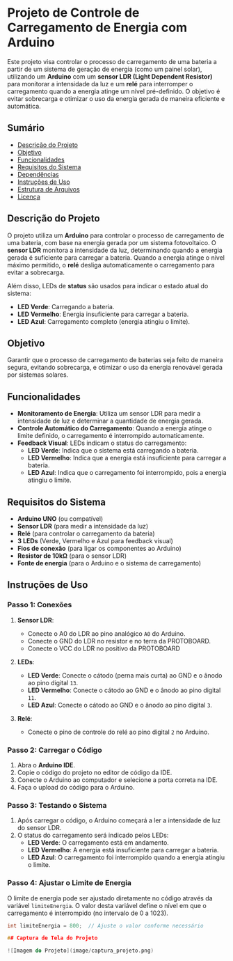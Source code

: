 # Projeto de Controle de Carregamento de Energia com Arduino

Este projeto visa controlar o processo de carregamento de uma bateria a partir de um sistema de geração de energia (como um painel solar), utilizando um **Arduino** com um **sensor LDR (Light Dependent Resistor)** para monitorar a intensidade da luz e um **relé** para interromper o carregamento quando a energia atinge um nível pré-definido. O objetivo é evitar sobrecarga e otimizar o uso da energia gerada de maneira eficiente e automática.

## Sumário

- [Descrição do Projeto](#descrição-do-projeto)
- [Objetivo](#objetivo)
- [Funcionalidades](#funcionalidades)
- [Requisitos do Sistema](#requisitos-do-sistema)
- [Dependências](#dependências)
- [Instruções de Uso](#instruções-de-uso)
- [Estrutura de Arquivos](#estrutura-de-arquivos)
- [Licença](#licença)

## Descrição do Projeto

O projeto utiliza um **Arduino** para controlar o processo de carregamento de uma bateria, com base na energia gerada por um sistema fotovoltaico. O **sensor LDR** monitora a intensidade da luz, determinando quando a energia gerada é suficiente para carregar a bateria. Quando a energia atinge o nível máximo permitido, o **relé** desliga automaticamente o carregamento para evitar a sobrecarga.

Além disso, LEDs de **status** são usados para indicar o estado atual do sistema:
- **LED Verde**: Carregando a bateria.
- **LED Vermelho**: Energia insuficiente para carregar a bateria.
- **LED Azul**: Carregamento completo (energia atingiu o limite).

## Objetivo

Garantir que o processo de carregamento de baterias seja feito de maneira segura, evitando sobrecarga, e otimizar o uso da energia renovável gerada por sistemas solares.

## Funcionalidades

- **Monitoramento de Energia**: Utiliza um sensor LDR para medir a intensidade de luz e determinar a quantidade de energia gerada.
- **Controle Automático do Carregamento**: Quando a energia atinge o limite definido, o carregamento é interrompido automaticamente.
- **Feedback Visual**: LEDs indicam o status do carregamento:
  - **LED Verde**: Indica que o sistema está carregando a bateria.
  - **LED Vermelho**: Indica que a energia está insuficiente para carregar a bateria.
  - **LED Azul**: Indica que o carregamento foi interrompido, pois a energia atingiu o limite.

## Requisitos do Sistema

- **Arduino UNO** (ou compatível)
- **Sensor LDR** (para medir a intensidade da luz)
- **Relé** (para controlar o carregamento da bateria)
- **3 LEDs** (Verde, Vermelho e Azul para feedback visual)
- **Fios de conexão** (para ligar os componentes ao Arduino)
- **Resistor de 10kΩ** (para o sensor LDR)
- **Fonte de energia** (para o Arduino e o sistema de carregamento)

## Instruções de Uso

### Passo 1: Conexões

1. **Sensor LDR**:
   - Conecte o A0 do LDR ao pino analógico `A0` do Arduino.
   - Conecte o GND do LDR no resistor e no terra da PROTOBOARD.
   - Conecte o VCC do LDR no positivo da PROTOBOARD
2. **LEDs**:
   - **LED Verde**: Conecte o cátodo (perna mais curta) ao GND e o ânodo ao pino digital `13`.
   - **LED Vermelho**: Conecte o cátodo ao GND e o ânodo ao pino digital `11`.
   - **LED Azul**: Conecte o cátodo ao GND e o ânodo ao pino digital `3`.

3. **Relé**:
   - Conecte o pino de controle do relé ao pino digital `2` no Arduino.

### Passo 2: Carregar o Código

1. Abra o **Arduino IDE**.
2. Copie o código do projeto no editor de código da IDE.
3. Conecte o Arduino ao computador e selecione a porta correta na IDE.
4. Faça o upload do código para o Arduino.

### Passo 3: Testando o Sistema

1. Após carregar o código, o Arduino começará a ler a intensidade de luz do sensor LDR.
2. O status do carregamento será indicado pelos LEDs:
   - **LED Verde**: O carregamento está em andamento.
   - **LED Vermelho**: A energia está insuficiente para carregar a bateria.
   - **LED Azul**: O carregamento foi interrompido quando a energia atingiu o limite.

### Passo 4: Ajustar o Limite de Energia

O limite de energia pode ser ajustado diretamente no código através da variável `limiteEnergia`. O valor desta variável define o nível em que o carregamento é interrompido (no intervalo de 0 a 1023).

```cpp
int limiteEnergia = 800;  // Ajuste o valor conforme necessário

## Captura de Tela do Projeto

![Imagem do Projeto](image/captura_projeto.png)


